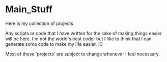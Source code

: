# Main_Stuff
Here is my collection of projects

Any scripts or code that I have written for the sake of making things easier will be here. I'm not the world's best coder but I like to think that I can generate some code to make my life easier. :D

Most of these 'projects' are subject to change whenever I feel necessary. 
